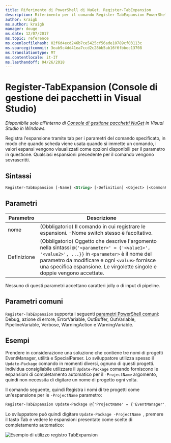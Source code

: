 ```yaml
---
title: Riferimento di PowerShell di NuGet. Register-TabExpansion
description: Riferimento per il comando Register-TabExpansion PowerShell nella Console di gestione pacchetti NuGet in Visual Studio.
author: kraigb
ms.author: kraigb
manager: douge
ms.date: 12/07/2017
ms.topic: reference
ms.openlocfilehash: 02f6d4ecd246b7ce5425cf56ade10789cf03113c
ms.sourcegitcommit: 3eab9c4dd41ea7ccd2c28bb5ab16f6fbbec13708
ms.translationtype: MT
ms.contentlocale: it-IT
ms.lasthandoff: 04/26/2018
---
```

# <a name="register-tabexpansion-package-manager-console-in-visual-studio"></a>Register-TabExpansion (Console di gestione dei pacchetti in Visual Studio)

*Disponibile solo all'interno di [Console di gestione pacchetti NuGet](package-manager-console.md) in Visual Studio in Windows.*

Registra l'espansione tramite tab per i parametri del comando specificato, in modo che quando scheda viene usata quando si immette un comando, i valori espansi vengono visualizzati come opzioni disponibili per il parametro in questione. Qualsiasi espansioni precedente per il comando vengono sovrascritti.

## <a name="syntax"></a>Sintassi

```ps
Register-TabExpansion [-Name] <String> [-Definition] <Object> [<CommonParameters>]
```

## <a name="parameters"></a>Parametri

| Parametro | Descrizione |
| --- | --- |
| nome | (Obbligatorio) Il comando in cui registrare le espansioni. -Nome switch stesso è facoltativo. |
| Definizione | (Obbligatorio) Oggetto che descrive l'argomento nella sintassi `@{'<parameter>' = {'<value1>', '<value2>', ...}}` in `<parameter>` è il nome del parametro da modificare e ogni `<value>` fornisce una specifica espansione. Le virgolette singole e doppie vengono accettate. |

Nessuno di questi parametri accettano caratteri jolly o di input di pipeline.

## <a name="common-parameters"></a>Parametri comuni

`Register-TabExpansion` supporta i seguenti [parametri PowerShell comuni](http://go.microsoft.com/fwlink/?LinkID=113216): Debug, azione di errore, ErrorVariable, OutBuffer, OutVariable, PipelineVariable, Verbose, WarningAction e WarningVariable.

## <a name="examples"></a>Esempi

Prendere in considerazione una soluzione che contiene tre nomi di progetti EventManager, utilità e SpecialParser. Lo sviluppatore utilizza spesso il `Update-Package` comando in momenti diversi, ognuno di questi progetti. Individua consigliabile utilizzare il `Update-Package` comando forniscono le espansioni di completamento automatico per il `-ProjectName` argomento, quindi non necessita di digitare un nome di progetto ogni volta. 

Il comando seguente, quindi Registra i nomi di tre progetti come un'espansione per le `-ProjectName` parametro:

```ps
Register-TabExpansion Update-Package @{'ProjectName' = {'EventManager', 'Utilities', 'SpecialParser'}}    
```

Lo sviluppatore può quindi digitare `Update-Package -ProjectName `, premere il tasto Tab e vedere le espansioni presentate come scelte di completamento automatico:

![Esempio di utilizzo registro TabExpansion](media/Register-TabExpansion-Example.png)
